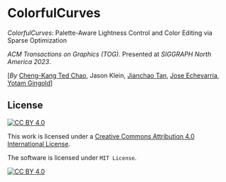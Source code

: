 # ColorfulCurves

*ColorfulCurves*: Palette-Aware Lightness Control and Color Editing via Sparse Optimization

*ACM Transactions on Graphics (TOG)*. Presented at *SIGGRAPH North America 2023*.

[*By* [Cheng-Kang Ted Chao](https://mason.gmu.edu/~cchao8/), Jason Klein, [Jianchao Tan](https://scholar.google.com/citations?user=1Gywy80AAAAJ&hl=en), [Jose Echevarria](http://www.jiechevarria.com/), [Yotam Gingold](https://cragl.cs.gmu.edu/)] 






## License

[![CC BY 4.0][cc-by-shield]][cc-by]

This work is licensed under a
[Creative Commons Attribution 4.0 International License][cc-by].

The software is licensed under `MIT License`.

[![CC BY 4.0][cc-by-image]][cc-by]

[cc-by]: http://creativecommons.org/licenses/by/4.0/
[cc-by-image]: https://i.creativecommons.org/l/by/4.0/88x31.png
[cc-by-shield]: https://img.shields.io/badge/License-CC%20BY%204.0-lightgrey.svg
